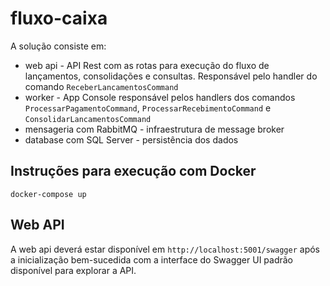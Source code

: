 # fluxo-caixa

A solução consiste em:

* web api - API Rest com as rotas para execução do fluxo de lançamentos, consolidações e consultas. Responsável pelo handler do comando `ReceberLancamentosCommand`
* worker - App Console responsável pelos handlers dos comandos `ProcessarPagamentoCommand`, `ProcessarRecebimentoCommand` e `ConsolidarLancamentosCommand`
* mensageria com RabbitMQ - infraestrutura de message broker
* database com SQL Server - persistência dos dados


## Instruções para execução com Docker

```
docker-compose up
```

## Web API

A web api deverá estar disponível em `http://localhost:5001/swagger` após a inicialização bem-sucedida com a interface do Swagger UI padrão disponível para explorar a API.




